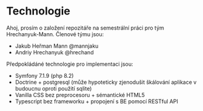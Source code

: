 # Technologie



Ahoj, prosím o založení repozitáře na semestrální práci pro tým Hrechanyuk-Mann.
Členové týmu jsou:
- Jakub Heřman Mann @mannjaku
- Andriy Hrechanyuk @hrechand

Předpokládáné technologie pro implementaci jsou:
- Symfony 7.1.9 (php 8.2)
- Doctrine + postgresql (může hypoteticky zjenodušit škálování aplikace v budoucnu oproti použití sqlite)
- Vanilla CSS bez preprocesoru + sémantické HTML5
- Typescript  bez frameworku + propojení s BE pomocí RESTful API